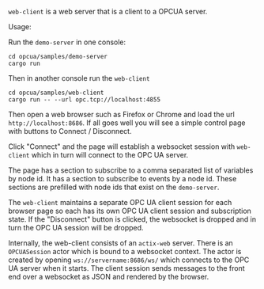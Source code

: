 `web-client` is a web server that is a client to a OPCUA server. 

Usage:

Run the `demo-server` in one console:

```
cd opcua/samples/demo-server
cargo run
```

Then in another console run the `web-client`

```
cd opcua/samples/web-client
cargo run -- --url opc.tcp://localhost:4855
```

Then open a web browser such as Firefox or Chrome and load the url `http://localhost:8686`. If all goes well you will see
a simple control page with buttons to Connect / Disconnect.

Click "Connect" and the page will establish a websocket session with `web-client` which in turn will
connect to the OPC UA server. 

The page has a section to subscribe to a comma separated list of variables by node id. It has a section to
 subscribe to events by a node id. These sections are prefilled with node ids that exist on the `demo-server`.

The `web-client` maintains a separate OPC UA client session for each browser page so each has its own OPC UA client
session and subscription state. If the "Disconnect" button is clicked, the websocket is dropped and in turn the
OPC UA session will be dropped.

Internally, the web-client consists of an `actix-web` server. There is an `OPCUASession` actor which is bound to a 
websocket context. The actor is created by opening `ws://servername:8686/ws/` which connects to the OPC UA
server when it starts. The client session sends messages to the front end over a websocket as JSON and rendered
by the browser.